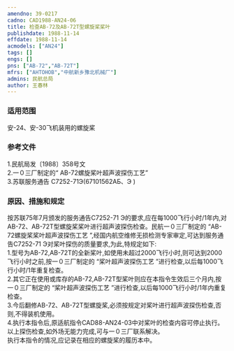 ```yaml
---
amendno: 39-0217  
cadno: CAD1988-AN24-06  
title: 检查AB-72及AB-72T型螺旋桨桨叶  
publishdate: 1988-11-14  
effdate: 1988-11-14  
acmodels: ["AN24"]  
tags: []  
engs: []  
pns: ["AB-72","AB-72T"]  
mfrs: ["AHTOHOB","中航新乡豫北机械厂"]  
admins: 民航总局  
author: 王春林  
---
```

  
### 适用范围  
安-24、安-30飞机装用的螺旋桨  
  
<!--more-->  
### 参考文件  
  1.民航局发〔1988〕358号文  
  2.一０三厂制定的“ AB-72螺旋桨叶超声波探伤工艺”  
  3.苏联服务通告 C7252-71Э(67101562АБ、Э )  
  
### 原因、措施和规定  

  按苏联75年7月颁发的服务通告C7252-71 Э的要求,应在每1000飞行小时/1年内,对AB-72、AB-72T型螺旋桨桨叶进行超声波探伤检查。民航一０三厂制定的 “AB-72螺旋桨桨叶超声波探伤工艺 ”,经国内航空维修无损检测专家审定,可达到服务通告C7252-71 Э对桨叶探伤的质量要求,为此,特规定如下:  
  1.型号为AB-72,AB-72T的全新桨叶,如使用未超过2000飞行小时,则可达到2000飞行小时之前,按一０三厂制定的 “桨叶超声波探伤工艺 ”进行检查,以后每1000飞行小时/1年重复检查。  
  2.其它正在使用或库存的AB-72,AB-72T型桨叶则应在本指令生效后三个月内,按一０三厂制定的 “桨叶超声波探伤工艺 ”进行检查,以后每1000飞行小时/1年内重复检查。   
  3.今后翻修AB-72、AB-72T型螺旋桨,必须按规定对桨叶进行超声波探伤检查,否则,不得装机使用。  
  4.执行本指令后,原适航指令CAD88-AN24-03中对桨叶的检查内容可停止执行。     以上探伤检查,如外场无能力完成,可与一０三厂联系解决。   
  执行本指令的情况,应记录在相应的螺旋桨的履历本中。  
